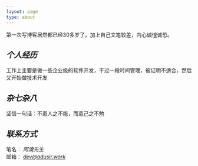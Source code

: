 ```yaml
---
layout: page
type: about
---
```


第一次写博客居然都已经30多岁了，加上自己文笔较差，内心诚惶诚恐。

## *个人经历*
工作上主要是做一些企业级的软件开发，干过一段时间管理，被证明不适合，然后又开始做技术开发

## *杂七杂八*
坚信一句话：不患人之不能，而患己之不勉

## *联系方式*

笔名： *阿渡先生* <br/>
邮箱： *[dev@adusir.work](mailto:dev@adusir.work)*